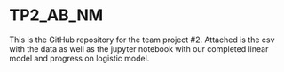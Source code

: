 # TP2_AB_NM
This is the GitHub repository for the team project #2. Attached is the csv with the data as well as 
the jupyter notebook with our completed linear model and progress on logistic model.
